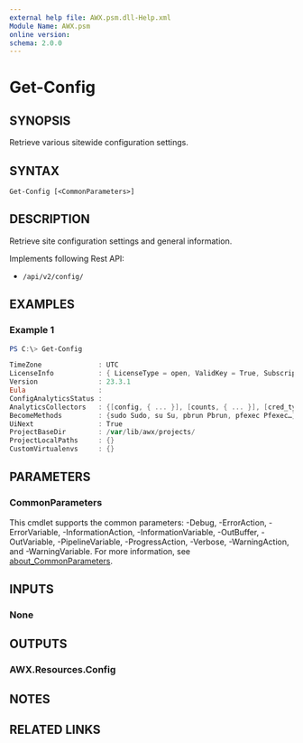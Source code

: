 ```yaml
---
external help file: AWX.psm.dll-Help.xml
Module Name: AWX.psm
online version:
schema: 2.0.0
---
```


# Get-Config

## SYNOPSIS
Retrieve various sitewide configuration settings.

## SYNTAX

```
Get-Config [<CommonParameters>]
```

## DESCRIPTION
Retrieve site configuration settings and general information.

Implements following Rest API:  
- `/api/v2/config/`

## EXAMPLES

### Example 1
```powershell
PS C:\> Get-Config

TimeZone              : UTC
LicenseInfo           : { LicenseType = open, ValidKey = True, SubscriptionName = OPEN, ProductName = AWX }
Version               : 23.3.1
Eula                  :
ConfigAnalyticsStatus :
AnalyticsCollectors   : {[config, { ... }], [counts, { ... }], [cred_type_counts, { ... }], [events_table, { ... }]…}
BecomeMethods         : {sudo Sudo, su Su, pbrun Pbrun, pfexec Pfexec…}
UiNext                : True
ProjectBaseDir        : /var/lib/awx/projects/
ProjectLocalPaths     : {}
CustomVirtualenvs     : {}
```

## PARAMETERS

### CommonParameters
This cmdlet supports the common parameters: -Debug, -ErrorAction, -ErrorVariable, -InformationAction, -InformationVariable, -OutBuffer, -OutVariable, -PipelineVariable, -ProgressAction, -Verbose, -WarningAction, and -WarningVariable. For more information, see [about_CommonParameters](http://go.microsoft.com/fwlink/?LinkID=113216).

## INPUTS

### None
## OUTPUTS

### AWX.Resources.Config
## NOTES

## RELATED LINKS
